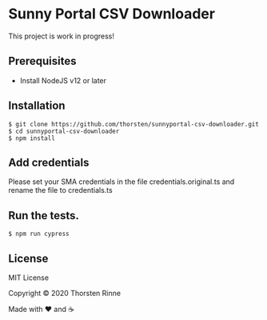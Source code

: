 # Sunny Portal CSV Downloader

This project is work in progress!

## Prerequisites

* Install NodeJS v12 or later

## Installation

    $ git clone https://github.com/thorsten/sunnyportal-csv-downloader.git
    $ cd sunnyportal-csv-downloader
    $ npm install
    
## Add credentials

Please set your SMA credentials in the file credentials.original.ts and rename the file to credentials.ts

## Run the tests. 
    
    $ npm run cypress

## License

MIT License

Copyright © 2020 Thorsten Rinne

Made with ❤️ and ☕️